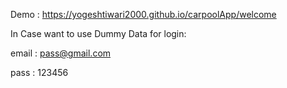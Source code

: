 Demo : 
https://yogeshtiwari2000.github.io/carpoolApp/welcome

In Case want to use Dummy Data for login: 

email : pass@gmail.com

pass : 123456

